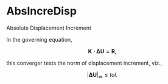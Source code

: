 # AbsIncreDisp

Absolute Displacement Increment

In the governing equation,

$$
\mathbf{K\cdot\Delta{}U=R},
$$

this converger tests the norm of displacement increment, viz.,

$$
\left|\mathbf{\Delta{}U}\right|_\infty\leqslant{}tol.
$$

